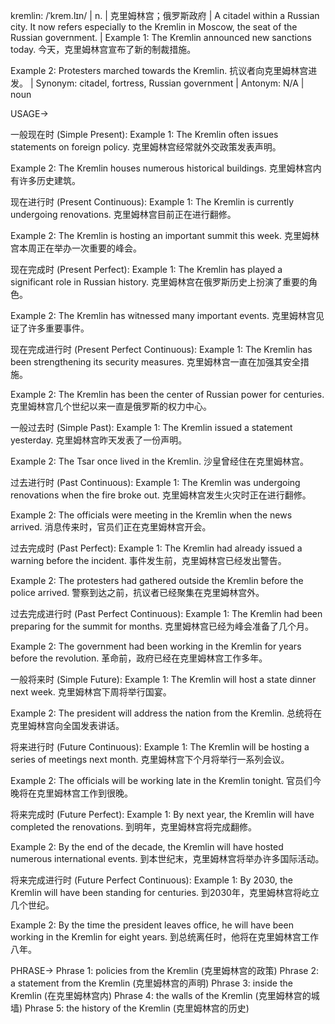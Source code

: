kremlin: /ˈkrem.lɪn/ | n. | 克里姆林宫；俄罗斯政府 | A citadel within a Russian city.  It now refers especially to the Kremlin in Moscow, the seat of the Russian government. | Example 1: The Kremlin announced new sanctions today.  今天，克里姆林宫宣布了新的制裁措施。

Example 2:  Protesters marched towards the Kremlin. 抗议者向克里姆林宫进发。 | Synonym: citadel, fortress, Russian government | Antonym: N/A | noun

USAGE->

一般现在时 (Simple Present):
Example 1: The Kremlin often issues statements on foreign policy. 克里姆林宫经常就外交政策发表声明。

Example 2: The Kremlin houses numerous historical buildings. 克里姆林宫内有许多历史建筑。


现在进行时 (Present Continuous):
Example 1: The Kremlin is currently undergoing renovations.  克里姆林宫目前正在进行翻修。

Example 2:  The Kremlin is hosting an important summit this week.  克里姆林宫本周正在举办一次重要的峰会。


现在完成时 (Present Perfect):
Example 1: The Kremlin has played a significant role in Russian history.  克里姆林宫在俄罗斯历史上扮演了重要的角色。

Example 2:  The Kremlin has witnessed many important events.  克里姆林宫见证了许多重要事件。


现在完成进行时 (Present Perfect Continuous):
Example 1: The Kremlin has been strengthening its security measures.  克里姆林宫一直在加强其安全措施。

Example 2:  The Kremlin has been the center of Russian power for centuries. 克里姆林宫几个世纪以来一直是俄罗斯的权力中心。


一般过去时 (Simple Past):
Example 1: The Kremlin issued a statement yesterday.  克里姆林宫昨天发表了一份声明。

Example 2:  The Tsar once lived in the Kremlin.  沙皇曾经住在克里姆林宫。


过去进行时 (Past Continuous):
Example 1:  The Kremlin was undergoing renovations when the fire broke out.  克里姆林宫发生火灾时正在进行翻修。

Example 2:  The officials were meeting in the Kremlin when the news arrived.  消息传来时，官员们正在克里姆林宫开会。


过去完成时 (Past Perfect):
Example 1: The Kremlin had already issued a warning before the incident.  事件发生前，克里姆林宫已经发出警告。

Example 2:  The protesters had gathered outside the Kremlin before the police arrived.  警察到达之前，抗议者已经聚集在克里姆林宫外。


过去完成进行时 (Past Perfect Continuous):
Example 1: The Kremlin had been preparing for the summit for months.  克里姆林宫已经为峰会准备了几个月。

Example 2: The government had been working in the Kremlin for years before the revolution. 革命前，政府已经在克里姆林宫工作多年。


一般将来时 (Simple Future):
Example 1: The Kremlin will host a state dinner next week.  克里姆林宫下周将举行国宴。

Example 2: The president will address the nation from the Kremlin. 总统将在克里姆林宫向全国发表讲话。



将来进行时 (Future Continuous):
Example 1: The Kremlin will be hosting a series of meetings next month.  克里姆林宫下个月将举行一系列会议。

Example 2:  The officials will be working late in the Kremlin tonight. 官员们今晚将在克里姆林宫工作到很晚。


将来完成时 (Future Perfect):
Example 1: By next year, the Kremlin will have completed the renovations.  到明年，克里姆林宫将完成翻修。

Example 2: By the end of the decade, the Kremlin will have hosted numerous international events. 到本世纪末，克里姆林宫将举办许多国际活动。


将来完成进行时 (Future Perfect Continuous):
Example 1: By 2030, the Kremlin will have been standing for centuries. 到2030年，克里姆林宫将屹立几个世纪。

Example 2: By the time the president leaves office, he will have been working in the Kremlin for eight years. 到总统离任时，他将在克里姆林宫工作八年。



PHRASE->
Phrase 1: policies from the Kremlin (克里姆林宫的政策)
Phrase 2:  a statement from the Kremlin (克里姆林宫的声明)
Phrase 3: inside the Kremlin (在克里姆林宫内)
Phrase 4:  the walls of the Kremlin (克里姆林宫的城墙)
Phrase 5:  the history of the Kremlin (克里姆林宫的历史)
